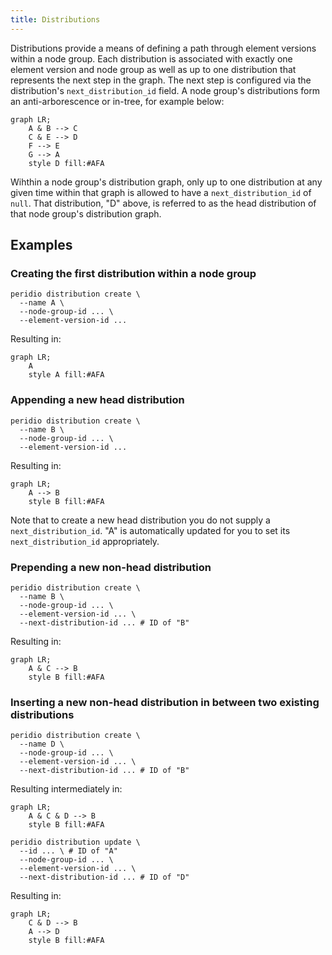 ```yaml
---
title: Distributions
---
```


<head>
  <title>Ref | Distributions</title>
</head>

Distributions provide a means of defining a path through element versions within a node group. Each distribution is associated with exactly one element version and node group as well as up to one distribution that represents the next step in the graph. The next step is configured via the distribution's `next_distribution_id` field. A node group's distributions form an anti-arborescence or in-tree, for example below:

```mermaid
graph LR;
    A & B --> C
    C & E --> D
    F --> E
    G --> A
    style D fill:#AFA
```

Wihthin a node group's distribution graph, only up to one distribution at any given time within that graph is allowed to have a `next_distribution_id` of `null`. That distribution, "D" above, is referred to as the head distribution of that node group's distribution graph.

## Examples

### Creating the first distribution within a node group

```shell
peridio distribution create \
  --name A \
  --node-group-id ... \
  --element-version-id ...
```

Resulting in:

```mermaid
graph LR;
    A
    style A fill:#AFA
```

### Appending a new head distribution

```shell
peridio distribution create \
  --name B \
  --node-group-id ... \
  --element-version-id ...
```

Resulting in:

```mermaid
graph LR;
    A --> B
    style B fill:#AFA
```

Note that to create a new head distribution you do not supply a `next_distribution_id`. "A" is automatically updated for you to set its `next_distribution_id` appropriately.

### Prepending a new non-head distribution

```shell
peridio distribution create \
  --name B \
  --node-group-id ... \
  --element-version-id ... \
  --next-distribution-id ... # ID of "B"
```

Resulting in:

```mermaid
graph LR;
    A & C --> B
    style B fill:#AFA
```

### Inserting a new non-head distribution in between two existing distributions

```shell
peridio distribution create \
  --name D \
  --node-group-id ... \
  --element-version-id ... \
  --next-distribution-id ... # ID of "B"
```

Resulting intermediately in:

```mermaid
graph LR;
    A & C & D --> B
    style B fill:#AFA
```

```shell
peridio distribution update \
  --id ... \ # ID of "A"
  --node-group-id ... \
  --element-version-id ... \
  --next-distribution-id ... # ID of "D"
```

Resulting in:

```mermaid
graph LR;
    C & D --> B
    A --> D
    style B fill:#AFA
```
